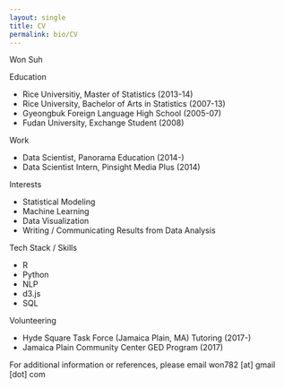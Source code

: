 ```yaml
---
layout: single
title: CV
permalink: bio/CV
---
```


Won Suh

Education
* Rice Universitiy, Master of Statistics (2013-14)
* Rice University, Bachelor of Arts in Statistics (2007-13)
* Gyeongbuk Foreign Language High School (2005-07)
* Fudan University, Exchange Student (2008)

Work
* Data Scientist, Panorama Education (2014-)
* Data Scientist Intern, Pinsight Media Plus (2014)

Interests
* Statistical Modeling
* Machine Learning
* Data Visualization
* Writing / Communicating Results from Data Analysis

Tech Stack / Skills
* R
* Python
* NLP
* d3.js
* SQL

Volunteering
* Hyde Square Task Force (Jamaica Plain, MA) Tutoring (2017-)
* Jamaica Plain Community Center GED Program (2017)

For additional information or references, please email won782 [at] gmail [dot] com